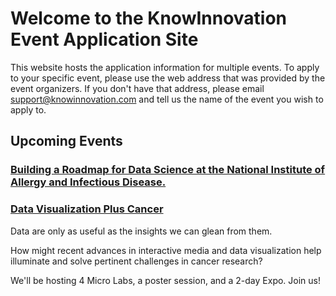# Welcome to the KnowInnovation Event Application Site

This website hosts the application information for multiple events. To apply to your specific event, please use the web address that was provided by the event organizers. If you don't have that address, please email <a href='mailto:support@knowinnovation.com'>support@knowinnovation.com</a> and tell us the name of the event you wish to apply to.

## Upcoming Events

### [Building a Roadmap for Data Science at the National Institute of Allergy and Infectious Disease.](/datascience4niaid)


### [Data Visualization Plus Cancer](/cancerplusviz)

Data are only as useful as the insights we can glean from them.

How might recent advances in interactive media and data visualization help illuminate and solve pertinent challenges in cancer research?

We'll be hosting 4 Micro Labs, a poster session, and a 2-day Expo. Join us!

